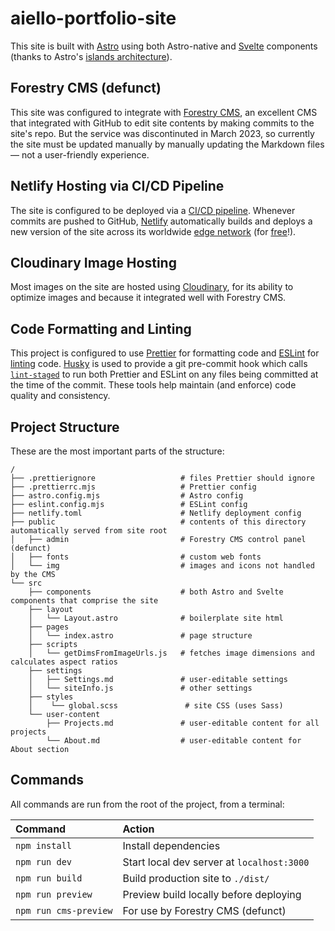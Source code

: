 # aiello-portfolio-site

This site is built with [Astro](https://astro.build) using both Astro-native and [Svelte](https://svelte.dev/) components (thanks to Astro's [islands architecture](https://docs.astro.build/en/concepts/islands/)).

## Forestry CMS (defunct)

This site was configured to integrate with [Forestry CMS](https://tina.io/forestry/), an excellent CMS that integrated with GitHub to edit site contents by making commits to the site's repo. But the service was discontinuted in March 2023, so currently the site must be updated manually by manually updating the Markdown files — not a user-friendly experience.

## Netlify Hosting via CI/CD Pipeline

The site is configured to be deployed via a [CI/CD pipeline][cicd]. Whenever commits are pushed to GitHub, [Netlify][netlify] automatically builds and deploys a new version of the site across its worldwide [edge network][edge] (for [free][free]!).

[cicd]: https://www.netlify.com/blog/guide-to-ci-cd-automation-using-webhooks/
[netlify]: https://www.netlify.com/
[edge]: https://www.netlify.com/platform/core/edge/
[free]: https://www.netlify.com/pricing/

## Cloudinary Image Hosting

Most images on the site are hosted using [Cloudinary](https://cloudinary.com/), for its ability to optimize images and because it integrated well with Forestry CMS.

## Code Formatting and Linting

This project is configured to use [Prettier][prettier] for formatting code and [ESLint][eslint] for [linting][lint] code. [Husky][husky] is used to provide a git pre-commit hook which calls [`lint-staged`][lint-staged] to run both Prettier and ESLint on any files being committed at the time of the commit. These tools help maintain (and enforce) code quality and consistency.

[prettier]: https://prettier.io/
[eslint]: https://eslint.org/
[lint]: https://en.wikipedia.org/wiki/Lint_(software)
[husky]: https://typicode.github.io/husky/
[lint-staged]: https://www.npmjs.com/package/lint-staged

## Project Structure

These are the most important parts of the structure:

```
/
├── .prettierignore                   # files Prettier should ignore
├── .prettierrc.mjs                   # Prettier config
├── astro.config.mjs                  # Astro config
├── eslint.config.mjs                 # ESLint config
├── netlify.toml                      # Netlify deployment config
├── public                            # contents of this directory automatically served from site root
│   ├── admin                         # Forestry CMS control panel (defunct)
│   ├── fonts                         # custom web fonts
│   └── img                           # images and icons not handled by the CMS
└── src
    ├── components                    # both Astro and Svelte components that comprise the site
    ├── layout
    │   └── Layout.astro              # boilerplate site html
    ├── pages
    │   └── index.astro               # page structure
    ├── scripts
    │   └── getDimsFromImageUrls.js   # fetches image dimensions and calculates aspect ratios
    ├── settings
    │   ├── Settings.md               # user-editable settings
    │   └── siteInfo.js               # other settings
    ├── styles
    │    └── global.scss               # site CSS (uses Sass)
    └── user-content
        ├── Projects.md               # user-editable content for all projects
        └── About.md                  # user-editable content for About section
```

## Commands

All commands are run from the root of the project, from a terminal:

| Command               | Action                                     |
| :-------------------- | :----------------------------------------- |
| `npm install`         | Install dependencies                       |
| `npm run dev`         | Start local dev server at `localhost:3000` |
| `npm run build`       | Build production site to `./dist/`         |
| `npm run preview`     | Preview build locally before deploying     |
| `npm run cms-preview` | For use by Forestry CMS (defunct)          |
